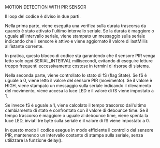 MOTION DETECTION WITH PIR SENSOR

Il loop del codice è diviso in due parti.

Nella prima parte, viene eseguita una verifica sulla durata trascorsa da quando è stato attivato l'ultimo intervallo seriale. Se la durata è maggiore o uguale all'intervallo seriale, viene stampato un messaggio sulla seriale indicando che il sensore è attivo e viene aggiornato il valore di lastMillis all'istante corrente.

In pratica, questo blocco di codice sta garantendo che il sensore PIR venga letto solo ogni SERIAL_INTERVAL millisecondi, evitando di eseguire letture troppo frequenti eccessivamente costose in termini di risorse di sistema.

Nella seconda parte, viene controllato lo stato di fS (flag State). Se fS è uguale a 0, viene letto il valore del sensore PIR (movimento). Se il valore è HIGH, viene stampato un messaggio sulla seriale indicando il rilevamento del movimento, viene accesa la luce LED e il valore di fS viene impostato a 1.

Se invece fS è uguale a 1, viene calcolato il tempo trascorso dall'ultimo cambiamento di stato e confrontato con il valore di debounce time. Se il tempo trascorso è maggiore o uguale al debounce time, viene spenta la luce LED, inviati tre byte sulla seriale e il valore di fS viene impostato a 0.

In questo modo il codice esegue in modo efficiente il controllo del sensore PIR, mantenendo un intervallo costante di stampa sulla seriale, senza utilizzare la funzione delay().